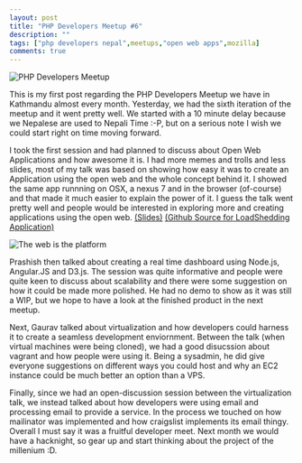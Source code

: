 ```yaml
---
layout: post
title: "PHP Developers Meetup #6"
description: ""
tags: ["php developers nepal",meetups,"open web apps",mozilla]
comments: true
---
```

![PHP Developers Meetup](http://img145.imageshack.us/img145/2388/4tvefoo.jpg)


This is my first post regarding the PHP Developers Meetup we have in Kathmandu almost every month. Yesterday, we had the sixth iteration of the meetup and it went pretty well. We started with a 10 minute delay because we Nepalese are used to Nepali Time :-P, but on a serious note I wish we could start right on time moving forward.


I took the first session and had planned to discuss about Open Web Applications and how awesome it is. I had more memes and trolls and less slides, most of my talk was based on showing how easy it was to create an Application using the open web and the whole concept behind it. I showed the same app runnning on OSX, a nexus 7 and in the browser (of-course) and that made it much easier to explain the power of it. I guess the talk went pretty well and people would be interested in exploring more and creating applications using the open web. [(Slides)](http://avinash.com.np/talks/openwebapp-phpmeet6/) [(Github Source for LoadShedding Application)](http://github.com/hardfire/losh) 

![ The web is the platform ]( http://img833.imageshack.us/img833/9665/zgxakzf.jpg )

Prashish then talked about creating a real time dashboard using Node.js, Angular.JS and D3.js. The session was quite informative and people were quite keen to discuss about scalability and there were some suggestion on how it could be made more polished. He had no demo to show as it was still a WIP, but we hope to have a look at the finished product in the next meetup.

Next, Gaurav talked about virtualization and how developers could harness it to create a seamless development enviornment. Between the talk (when virtual machines were being cloned), we had a good disucssion about vagrant and how people were using it. Being a sysadmin, he did give everyone suggestions on different ways you could host and why an EC2 instance could be much better an option than a VPS. 

Finally, since we had an open-discussion session between the virtualization talk, we instead talked about how developers were using email and processing email to provide a service. In the process we touched on how mailinator was implemented and how craigslist implements its email thingy. Overall I must say it was a fruitful developer meet. Next month we would have a hacknight, so gear up and start thinking about the project of the millenium :D.
